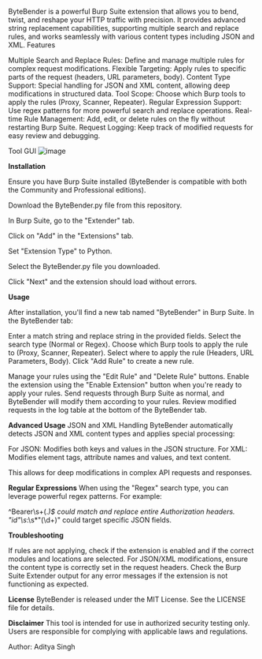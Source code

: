 ByteBender is a powerful Burp Suite extension that allows you to bend, twist, and reshape your HTTP traffic with precision. It provides advanced string replacement capabilities, supporting multiple search and replace rules, and works seamlessly with various content types including JSON and XML.
Features

Multiple Search and Replace Rules: Define and manage multiple rules for complex request modifications.
Flexible Targeting: Apply rules to specific parts of the request (headers, URL parameters, body).
Content Type Support: Special handling for JSON and XML content, allowing deep modifications in structured data.
Tool Scope: Choose which Burp tools to apply the rules (Proxy, Scanner, Repeater).
Regular Expression Support: Use regex patterns for more powerful search and replace operations.
Real-time Rule Management: Add, edit, or delete rules on the fly without restarting Burp Suite.
Request Logging: Keep track of modified requests for easy review and debugging.

Tool GUI
![image](https://github.com/user-attachments/assets/50c96ad1-e722-47cf-a6cc-32e00ba0ef15)

**Installation**

Ensure you have Burp Suite installed (ByteBender is compatible with both the Community and Professional editions).

Download the ByteBender.py file from this repository.

In Burp Suite, go to the "Extender" tab.

Click on "Add" in the "Extensions" tab.

Set "Extension Type" to Python.

Select the ByteBender.py file you downloaded.

Click "Next" and the extension should load without errors.

**Usage**

After installation, you'll find a new tab named "ByteBender" in Burp Suite.
In the ByteBender tab:

Enter a match string and replace string in the provided fields.
Select the search type (Normal or Regex).
Choose which Burp tools to apply the rule to (Proxy, Scanner, Repeater).
Select where to apply the rule (Headers, URL Parameters, Body).
Click "Add Rule" to create a new rule.


Manage your rules using the "Edit Rule" and "Delete Rule" buttons.
Enable the extension using the "Enable Extension" button when you're ready to apply your rules.
Send requests through Burp Suite as normal, and ByteBender will modify them according to your rules.
Review modified requests in the log table at the bottom of the ByteBender tab.

**Advanced Usage**
JSON and XML Handling
ByteBender automatically detects JSON and XML content types and applies special processing:

For JSON: Modifies both keys and values in the JSON structure.
For XML: Modifies element tags, attribute names and values, and text content.

This allows for deep modifications in complex API requests and responses.

**Regular Expressions**
When using the "Regex" search type, you can leverage powerful regex patterns. For example:

^Bearer\s+(.*)$ could match and replace entire Authorization headers.
"id"\s*:\s*"(\d+)" could target specific JSON fields.

**Troubleshooting**

If rules are not applying, check if the extension is enabled and if the correct modules and locations are selected.
For JSON/XML modifications, ensure the content type is correctly set in the request headers.
Check the Burp Suite Extender output for any error messages if the extension is not functioning as expected.

**License**
ByteBender is released under the MIT License. See the LICENSE file for details.

**Disclaimer**
This tool is intended for use in authorized security testing only. Users are responsible for complying with applicable laws and regulations.

Author: Aditya Singh
